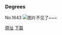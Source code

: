 ### Degrees
No.1643
![图片不见了~~~](https://imgs.xkcd.com/comics/degrees.png)

[原址](https://xkcd.com//1643) [下载](https://imgs.xkcd.com/comics/degrees.png)

